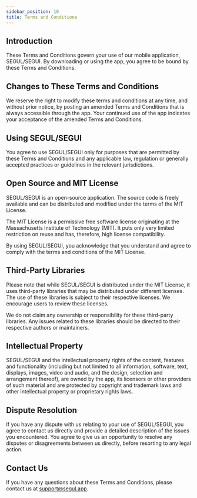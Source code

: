 ```yaml
---
sidebar_position: 10
title: Terms and Conditions
---
```


## Introduction

These Terms and Conditions govern your use of our mobile application, SEGUL/SEGUI. By downloading or using the app, you agree to be bound by these Terms and Conditions.

## Changes to These Terms and Conditions

We reserve the right to modify these terms and conditions at any time, and without prior notice, by posting an amended Terms and Conditions that is always accessible through the app. Your continued use of the app indicates your acceptance of the amended Terms and Conditions.

## Using SEGUL/SEGUI

You agree to use SEGUL/SEGUI only for purposes that are permitted by these Terms and Conditions and any applicable law, regulation or generally accepted practices or guidelines in the relevant jurisdictions.

## Open Source and MIT License

SEGUL/SEGUI is an open-source application. The source code is freely available and can be distributed and modified under the terms of the MIT License.

The MIT License is a permissive free software license originating at the Massachusetts Institute of Technology (MIT). It puts only very limited restriction on reuse and has, therefore, high license compatibility.

By using SEGUL/SEGUI, you acknowledge that you understand and agree to comply with the terms and conditions of the MIT License.

## Third-Party Libraries

Please note that while SEGUL/SEGUI is distributed under the MIT License, it uses third-party libraries that may be distributed under different licenses. The use of these libraries is subject to their respective licenses. We encourage users to review these licenses.

We do not claim any ownership or responsibility for these third-party libraries. Any issues related to these libraries should be directed to their respective authors or maintainers.

## Intellectual Property

SEGUL/SEGUI and the intellectual property rights of the content, features and functionality (including but not limited to all information, software, text, displays, images, video and audio, and the design, selection and arrangement thereof), are owned by the app, its licensors or other providers of such material and are protected by copyright and trademark laws and other intellectual property or proprietary rights laws.

## Dispute Resolution

If you have any dispute with us relating to your use of SEGUL/SEGUI, you agree to contact us directly and provide a detailed description of the issues you encountered. You agree to give us an opportunity to resolve any disputes or disagreements between us directly, before resorting to any legal action.

## Contact Us

If you have any questions about these Terms and Conditions, please contact us at [support@segul.app](mailto:support@segul.app).
